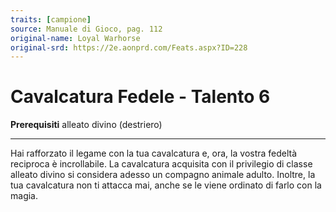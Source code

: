 ```yaml
---
traits: [campione]
source: Manuale di Gioco, pag. 112
original-name: Loyal Warhorse
original-srd: https://2e.aonprd.com/Feats.aspx?ID=228
---
```


# Cavalcatura Fedele - Talento 6

**Prerequisiti** alleato divino (destriero)

---

Hai rafforzato il legame con la tua cavalcatura e, ora, la vostra fedeltà
reciproca è incrollabile. La cavalcatura acquisita con il privilegio di classe
alleato divino si considera adesso un compagno animale adulto. Inoltre, la tua
cavalcatura non ti attacca mai, anche se le viene ordinato di farlo con la
magia.

